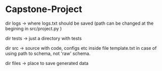 # Capstone-Project

dir logs -> where logs.txt should be saved (path can be changed at the begining in src/project.py )

dir tests -> just a directory with tests

dir src -> source with code, configs etc
  inside file template.txt in case of using path to schema, not 'raw' schema.
  
dir files -> place to save generated data
